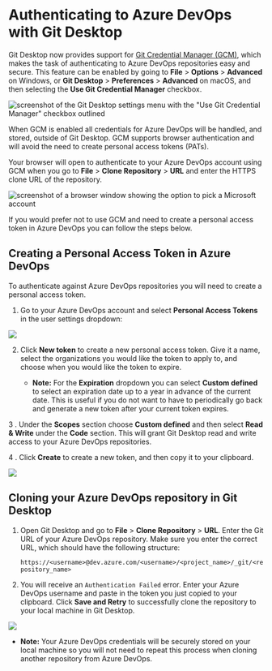 # Authenticating to Azure DevOps with Git Desktop

Git Desktop now provides support for [Git Credential Manager (GCM)](https://gh.io/gcm), which makes the task of authenticating to Azure DevOps repositories easy and secure. This feature can be enabled by going to **File** > **Options** > **Advanced** on Windows, or **Git Desktop** > **Preferences** > **Advanced** on macOS, and then selecting the **Use Git Credential Manager** checkbox.

![screenshot of the Git Desktop settings menu with the "Use Git Credential Manager" checkbox outlined](/docs/assets/git-credential-manager.png)

When GCM is enabled all credentials for Azure DevOps will be handled, and stored, outside of Git Desktop. GCM supports browser authentication and will avoid the need to create personal access tokens (PATs).

Your browser will open to authenticate to your Azure DevOps account using GCM when you go to **File** > **Clone Repository** > **URL** and enter the HTTPS clone URL of the repository.

![screenshot of a browser window showing the option to pick a Microsoft account](/docs/assets/ado-prompt.png)

If you would prefer not to use GCM and need to create a personal access token in Azure DevOps you can follow the steps below.

## Creating a Personal Access Token in Azure DevOps

To authenticate against Azure DevOps repositories you will need to create a personal access token.

1. Go to your Azure DevOps account and select **Personal Access Tokens** in the user settings dropdown:

![](https://user-images.githubusercontent.com/792378/90431645-f9d9cd80-e08e-11ea-9fb4-ca8ba2a5d769.png)

2. Click **New token** to create a new personal access token. Give it a name, select the organizations you would like the token to apply to, and choose when you would like the token to expire.

   - **Note:** For the **Expiration** dropdown you can select **Custom defined** to select an expiration date up to a year in advance of the current date. This is useful if you do not want to have to periodically go back and generate a new token after your current token expires.

3 . Under the **Scopes** section choose **Custom defined** and then select **Read & Write** under the **Code** section. This will grant Git Desktop read and write access to your Azure DevOps repositories.

4 . Click **Create** to create a new token, and then copy it to your clipboard.

 ![](https://user-images.githubusercontent.com/721500/51131191-fd470c00-17fc-11e9-8895-94f3784ebd4b.png)

## Cloning your Azure DevOps repository in Git Desktop

 1. Open Git Desktop and go to **File** > **Clone Repository** > **URL**. Enter the Git URL of your Azure DevOps repository. Make sure you enter the correct URL, which should have the following structure:

      `https://<username>@dev.azure.com/<username>/<project_name>/_git/<repository_name>`

 2. You will receive an `Authentication Failed` error. Enter your Azure DevOps username and paste in the token you just copied to your clipboard. Click **Save and Retry** to successfully clone the repository to your local machine in Git Desktop.

![](https://user-images.githubusercontent.com/4404199/29401109-8bf03536-8338-11e7-8abb-b467378b6115.png)

- **Note:** Your Azure DevOps credentials will be securely stored on your local machine so you will not need to repeat this process when cloning another repository from Azure DevOps.
